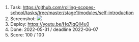 1. Task: https://github.com/rolling-scopes-school/tasks/tree/master/stage1/modules/self-introduction
2. Screenshot:
   ![](![image](https://user-images.githubusercontent.com/76643995/172040718-97199035-564c-45e1-909d-7bf0e261f1d1.png))
3. Deploy: https://youtu.be/Hq7IqQIi4u0
4. Done:  2022-05-31 / deadline 	2022-06-07
5. Score: 100 / 100
